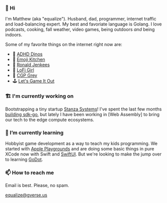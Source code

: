 ### 👋 Hi

I'm Matthew (aka "equalize"). Husband, dad, programmer, internet traffic and load-balancing expert. My best and favoriate language is Golang. I love podcasts, cooking, fall weather, video games, being outdoors *and* being indoors. 

Some of my favorite things on the internet right now are:
- 🦕 [ADHD Dinos](https://adhdinos.com)
- 🍳 [Emoji Kitchen](https://emojikitchen.dev)
- 🎹 [Ronald Jenkees](https://ronaldjenkees.bandcamp.com)
- 🎵 [LoFi Girl](https://www.youtube.com/@LofiGirl)
- 🎏 [CGP Grey](https://cgpgrey.substack.com/p/does-your-flag-fail)
- 🕹️ [Let's Game It Out](https://www.youtube.com/channel/UCto7D1L-MiRoOziCXK9uT5Q)

### 🏗️ I'm currently working on

Bootstrapping a tiny startup [Stanza Systems](https://www.stanza.systems)! I've spent the last few months [building sdk-go](https://github.com/StanzaSystems/sdk-go), but lately I have been working in [Web Assembly] to bring our tech to the edge compute ecosystems.

### 🌱 I’m currently learning

Hobbyist game development as a way to teach my kids programming. We started with [Apple Playgrounds](https://developer.apple.com/swift-playgrounds/) and are doing some basic things in pure XCode now with Swift and [SwiftUI](https://developer.apple.com/xcode/swiftui/). But we're looking to make the jump over to learning [GoDot](https://godotengine.org).

### 📫 How to reach me

Email is best. Please, no spam.

equalize@gverse.us

